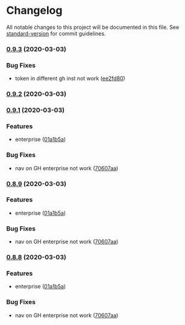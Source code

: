 # Changelog

All notable changes to this project will be documented in this file. See [standard-version](https://github.com/conventional-changelog/standard-version) for commit guidelines.

### [0.9.3](https://github.com/Soontao/Gitako/compare/v0.9.2...v0.9.3) (2020-03-03)


### Bug Fixes

* token in different gh inst not work ([ee2fd80](https://github.com/Soontao/Gitako/commit/ee2fd8099b9055c25b8081b2187ff321d3069d02))

### [0.9.2](https://github.com/Soontao/Gitako/compare/v0.9.1...v0.9.2) (2020-03-03)

### [0.9.1](https://github.com/Soontao/Gitako/compare/v0.8.7...v0.9.1) (2020-03-03)


### Features

* enterprise ([01a1b5a](https://github.com/Soontao/Gitako/commit/01a1b5af042300e13a273e70c6096e3147221f2e))


### Bug Fixes

* nav on GH enterprise not work ([70607aa](https://github.com/Soontao/Gitako/commit/70607aabd5ba9cf35d60ffbad6be2866e7fd4d06))

### [0.8.9](https://github.com/Soontao/Gitako/compare/v0.8.7...v0.8.9) (2020-03-03)


### Features

* enterprise ([01a1b5a](https://github.com/Soontao/Gitako/commit/01a1b5af042300e13a273e70c6096e3147221f2e))


### Bug Fixes

* nav on GH enterprise not work ([70607aa](https://github.com/Soontao/Gitako/commit/70607aabd5ba9cf35d60ffbad6be2866e7fd4d06))

### [0.8.8](https://github.com/Soontao/Gitako/compare/v0.8.7...v0.8.8) (2020-03-03)


### Features

* enterprise ([01a1b5a](https://github.com/Soontao/Gitako/commit/01a1b5af042300e13a273e70c6096e3147221f2e))


### Bug Fixes

* nav on GH enterprise not work ([70607aa](https://github.com/Soontao/Gitako/commit/70607aabd5ba9cf35d60ffbad6be2866e7fd4d06))
